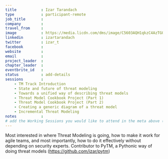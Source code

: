 ```yaml
---
title           : Izar Tarandach
type            : participant-remote
job_title       :
company         :
travel_from     :
image           : https://media.licdn.com/dms/image/C5603AQH1qkzC4AzTGQ/profile-displayphoto-shrink_800_800/0?e=1562803200&v=beta&t=oRm5CprTMhO1pfj7rktF1ek4QNbB-XO4M65tYR4AmB8
linkedin        : izartarandach
twitter         : izar_t
facebook        :
website         :
email           :
project_leader  :
chapter_leader  :
eventbrite_id   :
status          : add-details
sessions        :
    - TM Track Introduction
    - State and future of threat modeling
    - Towards a unified way of describing threat models
    - Threat Model Cookbook Project (Part 1)
    - Threat Model Cookbook Project (Part 2)
    - Creating a generic diagram of a threat model
    - Incremental Threat Modeling
notes           :
# add the Working Sessions you would like to attend in the meta above (use the session's title) e.g. sessions (one per line): -Security Playbooks Diagrams -Hackathon Daily Sessions
---
```


<!-- put more details about participant here -->
Most interested in where Threat Modeling is going, how to make it work for agile teams, and most importantly, how to do it effectively without depending on security experts. 
Contributor to PyTM, a Pythonic way of doing threat models (https://github.com/izar/pytm)
